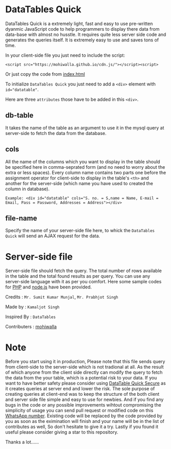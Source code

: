 # DataTables Quick

DataTables Quick is a extremely light, fast and easy to use pre-written dyanmic JavaScript code to help programmers to display there data from data-base with almost no husstle. It requires quite less server side code and generates the queries itself. It is extremely easy to use and saves tons of time.

In your client-side file you just need to include the script:

```JS
<script src="https://mohiwalla.github.io/cdn.js/"></script><script>
```

Or just copy the code from [index.html](https://github.com/mohiwalla/cdn.js/blob/mohiwalla/index.html)


To initialize `DataTables Quick` you just need to add a `<div>` element with `id="datatable"`.

Here are three `attributes` those have to be added in this `<div>`.

## db-table

It takes the name of the table as an argument to use it in the mysql query at server-side to fetch the data from the database.

## cols

All the name of the columns which you want to display in the table should be specified here in comma-seprated form (and no need to worry about the extra or less spaces). Every column name contains two parts one before the assignment operator for client-side to display in the table's `<th>` and another for the server-side (which name you have used to created the column in database).

`Example: <div id="datatable" cols="S. no. = S,name = Name, E-mail = Email, Pass = Password, Addresses = Address"></div>`

## file-name

Specify the name of your server-side file here, to whick the `DataTables Quick` will send an AJAX request for the data.






# Server-side file

Server-side file should fetch the query. The total number of rows available in the table and the total found results as per query. You can use any server-side language with it as per you comfort. Here some sample codes for [PHP](https://github.com/mohiwalla/cdn.js/blob/mohiwalla/php.php) and [node.js](https://github.com/mohiwalla/cdn.js/blob/mohiwalla/node.js) have been provided.


Credits : `Mr. Sumit Kumar Munjal`, `Mr. Prabhjot Singh`

Made by : `Kamaljot Singh`

Inspired By : `DataTables`

Contributers : [mohiwalla](https://github.com/mohiwalla/)


#  Note
Before you start using it in production, Please note that this file sends query from client-side to the server-side which is not tradional at all. As the result of which anyone from the client side directly can modify the query to fetch the data from the your table, which is a potential risk to your data. If you want to have better safety please consider using [DataTable Quick Secure](https://github.com/mohiwalla/cdn.js/blob/mohiwalla/datatable.html) as it creates queries at server end and lower the risk. The sole purpose of creating queries at client-end was to keep the structure of the both client and server side file simple and easy to use for newbies. And if you find any bugs in the code or any possible improvements wihtout compromising the simplicity of usage you can send pull request or modified code on this [WhatsApp number](tel:+918847314532). Existing code will be replaced by the code provided by you as soon as the eximination will finish and your name will be in the list of contributes as well, So don't hesitate to give it a try. Lastly if you found it useful please consider giving a star to this repository.

Thanks a lot......
